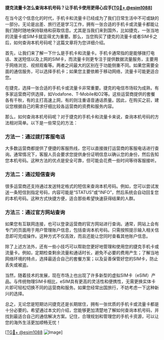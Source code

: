 **捷克流量卡怎么查询本机号码？让手机卡使用更得心应手[[TG💪+ @esim1088](https://t.me/s/esim1088)]**

在当今这个信息化的时代，手机卡和流量卡已经成为了我们日常生活中不可或缺的一部分。无论是出差、旅行还是学习工作，拥有一张合适的手机卡或流量卡都能让我们随时随地保持联络和获取信息。尤其是当我们来到国外，比如捷克，一张当地的流量卡或SIM卡就显得尤为重要。那么，当您购买了捷克的流量卡或者SIM卡之后，如何查询本机号码呢？这篇文章将为您详细介绍。

首先，让我们来了解一下什么是手机卡和流量卡。手机卡通常指的是能够拨打电话、发送短信以及上网的SIM卡，而流量卡则更专注于提供数据流量服务，主要用于网络浏览、视频观看等。两者之间最大的区别在于功能侧重不同。如果您需要全面的通信服务，可以选择手机卡；如果您主要依赖于移动网络，流量卡可能更适合您。

在捷克，选择一张合适的手机卡或流量卡非常重要。捷克的电信市场较为成熟，有多家运营商可供选择，如Vodafone、T-Mobile和O2等。这些运营商提供的套餐各有千秋，有的主打高速上网，有的则注重语音通话质量。因此，在购买之前，建议您根据自己的需求仔细比较各运营商的资费和服务内容。

那么，如何查询本机号码呢？对于捷克的手机卡和流量卡来说，查询本机号码的方法相对简单。以下是一些常见的方法：

### 方法一：通过拨打客服电话

大多数运营商都提供了便捷的客服热线，您可以直接拨打运营商的客服电话进行查询。通常情况下，客服人员会要求您提供身份证明信息以确认您的身份，然后告知您本机号码。这种方法的优点是安全可靠，但可能会花费一些时间等待客服接听。

### 方法二：通过短信查询

很多运营商还支持通过发送特定格式的短信来查询本机号码。例如，您可以尝试发送一条短信到指定号码，内容可能是“STATUS”或“INFO”，然后系统会自动回复您的本机号码。这种方式快捷方便，适合那些希望快速获得结果的人群。

### 方法三：通过官方网站查询

如果您有互联网连接，也可以登录运营商的官方网站进行查询。通常，网站上会有专门的页面用于用户管理账户信息，包括查询本机号码。只需按照提示输入相关信息即可完成操作。这种方式不仅高效，而且还能让您同时查看其他账户信息。

除了上述方法外，还有一些小技巧可以帮助您更好地管理和使用您的捷克手机卡或流量卡。例如，定期检查剩余流量和通话时长，避免不必要的费用产生；了解当地网络环境的特点，选择最适合自己的套餐方案；以及妥善保管好您的SIM卡，防止丢失或被盗。

当然，随着技术的发展，现在市场上也出现了许多新型的虚拟SIM卡（eSIM）产品。与传统物理SIM卡相比，eSIM具有更高的灵活性和便携性，无需更换实体卡片即可轻松切换不同的运营商和服务。如果您经常出国旅行，不妨考虑一下这种新兴的选择。

总之，无论您是短期访问捷克还是长期居住，拥有一张优质的手机卡或流量卡都是十分必要的。希望通过本文的介绍，您能够更加清楚地了解如何查询本机号码，并找到最适合自己的通信解决方案。记住，合理规划和管理您的手机卡资源，可以让您的海外生活更加顺畅无忧！

[[TG💪+ @esim1088](https://t.me/s/esim1088) ![Image](https://i.postimg.cc/4NQfJmqS/Snipaste-2025-05-13-00-14-12.png)]